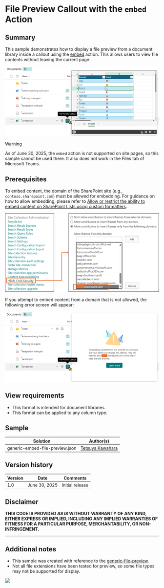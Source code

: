# File Preview Callout with the `embed` Action

## Summary

This sample demonstrates how to display a file preview from a document library inside a callout using the [embed](https://learn.microsoft.com/sharepoint/dev/declarative-customization/formatting-syntax-reference#customrowaction) action. This allows users to view file contents without leaving the current page.

![screenshot of the sample](./assets/screenshot.png)

> [!WARNING]
> As of June 30, 2025, the `embed` action is not supported on site pages, so this sample cannot be used there. It also does not work in the Files tab of Microsoft Teams.

## Prerequisites

To embed content, the domain of the SharePoint site (e.g., `contoso.sharepoint.com`) must be allowed for embedding. For guidance on how to allow embedding, please refer to [Allow or restrict the ability to embed content on SharePoint Lists using custom formatters](https://go.microsoft.com/fwlink/p/?linkid=2258033).

![screenshot of HTML field security settings](./assets/html-field-security.png)

If you attempt to embed content from a domain that is not allowed, the following error screen will appear:

![screenshot of the error screen when target site is not allowed to embed](./assets/not-allowed-screen.png)

## View requirements

- This format is intended for document libraries.
- This format can be applied to any column type.

## Sample

Solution                            |Author(s)
------------------------------------|---------------------------
generic-embed-file-preview.json     |[Tetsuya Kawahara](https://github.com/tecchan1107)

## Version history

Version |Date         |Comments
--------|-------------|--------
1.0     |June 30, 2025|Initial release

## Disclaimer
**THIS CODE IS PROVIDED *AS IS* WITHOUT WARRANTY OF ANY KIND, EITHER EXPRESS OR IMPLIED, INCLUDING ANY IMPLIED WARRANTIES OF FITNESS FOR A PARTICULAR PURPOSE, MERCHANTABILITY, OR NON-INFRINGEMENT.**

---

## Additional notes

- This sample was created with reference to the [generic-file-preview](../generic-file-preview/).
- Not all file extensions have been tested for preview, so some file types may not be supported for display.

<img src="https://pnptelemetry.azurewebsites.net/list-formatting/column-samples/generic-embed-file-preview" />